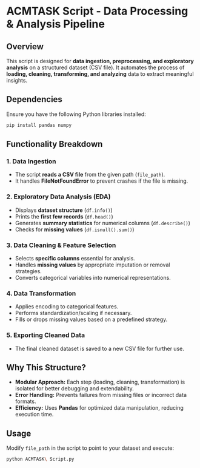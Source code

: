# ACMTASK Script - Data Processing & Analysis Pipeline

## Overview
This script is designed for **data ingestion, preprocessing, and exploratory analysis** on a structured dataset (CSV file). 
It automates the process of **loading, cleaning, transforming, and analyzing** data to extract meaningful insights.

## Dependencies
Ensure you have the following Python libraries installed:
```bash
pip install pandas numpy
```

## Functionality Breakdown

### 1. Data Ingestion
- The script **reads a CSV file** from the given path (`file_path`).
- It handles **FileNotFoundError** to prevent crashes if the file is missing.

### 2. Exploratory Data Analysis (EDA)
- Displays **dataset structure** (`df.info()`)
- Prints the **first few records** (`df.head()`)
- Generates **summary statistics** for numerical columns (`df.describe()`)
- Checks for **missing values** (`df.isnull().sum()`)

### 3. Data Cleaning & Feature Selection
- Selects **specific columns** essential for analysis.
- Handles **missing values** by appropriate imputation or removal strategies.
- Converts categorical variables into numerical representations.

### 4. Data Transformation
- Applies encoding to categorical features.
- Performs standardization/scaling if necessary.
- Fills or drops missing values based on a predefined strategy.

### 5. Exporting Cleaned Data
- The final cleaned dataset is saved to a new CSV file for further use.

## Why This Structure?
- **Modular Approach:** Each step (loading, cleaning, transformation) is isolated for better debugging and extendability.
- **Error Handling:** Prevents failures from missing files or incorrect data formats.
- **Efficiency:** Uses **Pandas** for optimized data manipulation, reducing execution time.

## Usage
Modify `file_path` in the script to point to your dataset and execute:
```bash
python ACMTASK\ Script.py
```